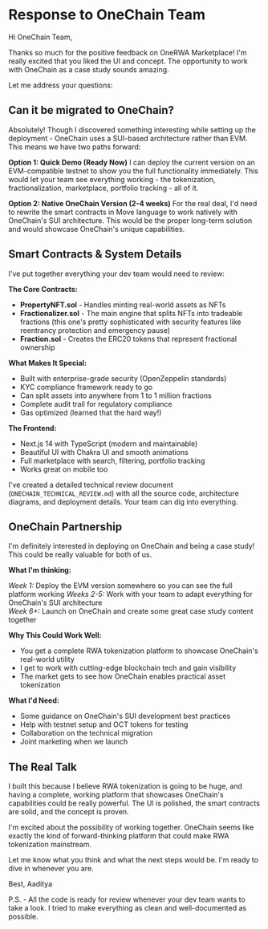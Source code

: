# Response to OneChain Team

Hi OneChain Team,

Thanks so much for the positive feedback on OneRWA Marketplace! I'm really excited that you liked the UI and concept. The opportunity to work with OneChain as a case study sounds amazing.

Let me address your questions:

## Can it be migrated to OneChain?

Absolutely! Though I discovered something interesting while setting up the deployment - OneChain uses a SUI-based architecture rather than EVM. This means we have two paths forward:

**Option 1: Quick Demo (Ready Now)**
I can deploy the current version on an EVM-compatible testnet to show you the full functionality immediately. This would let your team see everything working - the tokenization, fractionalization, marketplace, portfolio tracking - all of it.

**Option 2: Native OneChain Version (2-4 weeks)**
For the real deal, I'd need to rewrite the smart contracts in Move language to work natively with OneChain's SUI architecture. This would be the proper long-term solution and would showcase OneChain's unique capabilities.

## Smart Contracts & System Details

I've put together everything your dev team would need to review:

**The Core Contracts:**
- **PropertyNFT.sol** - Handles minting real-world assets as NFTs
- **Fractionalizer.sol** - The main engine that splits NFTs into tradeable fractions (this one's pretty sophisticated with security features like reentrancy protection and emergency pause)
- **Fraction.sol** - Creates the ERC20 tokens that represent fractional ownership

**What Makes It Special:**
- Built with enterprise-grade security (OpenZeppelin standards)
- KYC compliance framework ready to go
- Can split assets into anywhere from 1 to 1 million fractions
- Complete audit trail for regulatory compliance
- Gas optimized (learned that the hard way!)

**The Frontend:**
- Next.js 14 with TypeScript (modern and maintainable)
- Beautiful UI with Chakra UI and smooth animations
- Full marketplace with search, filtering, portfolio tracking
- Works great on mobile too

I've created a detailed technical review document (`ONECHAIN_TECHNICAL_REVIEW.md`) with all the source code, architecture diagrams, and deployment details. Your team can dig into everything.

## OneChain Partnership

I'm definitely interested in deploying on OneChain and being a case study! This could be really valuable for both of us.

**What I'm thinking:**

*Week 1:* Deploy the EVM version somewhere so you can see the full platform working
*Weeks 2-5:* Work with your team to adapt everything for OneChain's SUI architecture  
*Week 6+:* Launch on OneChain and create some great case study content together

**Why This Could Work Well:**
- You get a complete RWA tokenization platform to showcase OneChain's real-world utility
- I get to work with cutting-edge blockchain tech and gain visibility
- The market gets to see how OneChain enables practical asset tokenization

**What I'd Need:**
- Some guidance on OneChain's SUI development best practices
- Help with testnet setup and OCT tokens for testing
- Collaboration on the technical migration
- Joint marketing when we launch

## The Real Talk

I built this because I believe RWA tokenization is going to be huge, and having a complete, working platform that showcases OneChain's capabilities could be really powerful. The UI is polished, the smart contracts are solid, and the concept is proven.

I'm excited about the possibility of working together. OneChain seems like exactly the kind of forward-thinking platform that could make RWA tokenization mainstream.

Let me know what you think and what the next steps would be. I'm ready to dive in whenever you are.

Best,
Aaditya

P.S. - All the code is ready for review whenever your dev team wants to take a look. I tried to make everything as clean and well-documented as possible.
